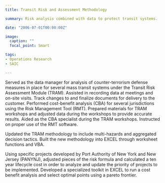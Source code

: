 ```yaml
---
title: Transit Risk and Assessment Methodology

summary: Risk analysis combined with data to protect transit systems.

date: "2006-07-01T00:00:00Z"

image:
  caption: ""
  focal_point: Smart

tags:
- Operations Research
- SAIC

---
```


Served as the data manager for analysis of counter-terrorism defense measures in place for several mass transit systems under the Transit Risk Assessment Module (TRAM). Assisted in recording data at meetings and on-site visits. Track changes to and finalize documents for delivery to the customer. Performed cost-benefit analysis (CBA) for several jurisdictions using the Risk Management Tool (RMT). Prepared materials for TRAM workshops and adjusted data during the workshops to provide accurate results. Aided as the CBA specialist during the TRAM workshops. Instructed on proper use of the RMT software.

Updated the TRAM methodology to include multi-hazards and aggregated decision tactics. Built the new methodology into EXCEL through worksheet functions and VBA.

Using specific projects developed by Port Authority of New York and New Jersey (PANYNJ), adjusted pieces of the risk formula and calculated a ten year lifecycle cost in order to analyze and update the priority of projects to be implemented. Developed a specialized toolkit in EXCEL to run a cost benefit analysis and select optimal points using a pareto frontier.